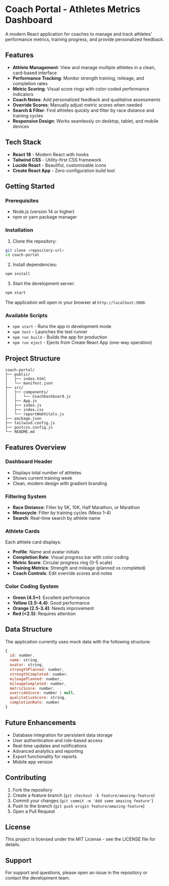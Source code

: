 # Coach Portal - Athletes Metrics Dashboard

A modern React application for coaches to manage and track athletes' performance metrics, training progress, and provide personalized feedback.

## Features

- **Athlete Management**: View and manage multiple athletes in a clean, card-based interface
- **Performance Tracking**: Monitor strength training, mileage, and completion rates
- **Metric Scoring**: Visual score rings with color-coded performance indicators
- **Coach Notes**: Add personalized feedback and qualitative assessments
- **Override Scores**: Manually adjust metric scores when needed
- **Search & Filter**: Find athletes quickly and filter by race distance and training cycles
- **Responsive Design**: Works seamlessly on desktop, tablet, and mobile devices

## Tech Stack

- **React 18** - Modern React with hooks
- **Tailwind CSS** - Utility-first CSS framework
- **Lucide React** - Beautiful, customizable icons
- **Create React App** - Zero-configuration build tool

## Getting Started

### Prerequisites

- Node.js (version 14 or higher)
- npm or yarn package manager

### Installation

1. Clone the repository:
```bash
git clone <repository-url>
cd coach-portal
```

2. Install dependencies:
```bash
npm install
```

3. Start the development server:
```bash
npm start
```

The application will open in your browser at `http://localhost:3000`.

### Available Scripts

- `npm start` - Runs the app in development mode
- `npm test` - Launches the test runner
- `npm run build` - Builds the app for production
- `npm run eject` - Ejects from Create React App (one-way operation)

## Project Structure

```
coach-portal/
├── public/
│   ├── index.html
│   └── manifest.json
├── src/
│   ├── components/
│   │   └── CoachDashboard.js
│   ├── App.js
│   ├── index.js
│   ├── index.css
│   └── reportWebVitals.js
├── package.json
├── tailwind.config.js
├── postcss.config.js
└── README.md
```

## Features Overview

### Dashboard Header
- Displays total number of athletes
- Shows current training week
- Clean, modern design with gradient branding

### Filtering System
- **Race Distance**: Filter by 5K, 10K, Half Marathon, or Marathon
- **Mesocycle**: Filter by training cycles (Meso 1-4)
- **Search**: Real-time search by athlete name

### Athlete Cards
Each athlete card displays:
- **Profile**: Name and avatar initials
- **Completion Rate**: Visual progress bar with color coding
- **Metric Score**: Circular progress ring (0-5 scale)
- **Training Metrics**: Strength and mileage (planned vs completed)
- **Coach Controls**: Edit override scores and notes

### Color Coding System
- **Green (4.5+)**: Excellent performance
- **Yellow (3.5-4.4)**: Good performance
- **Orange (2.5-3.4)**: Needs improvement
- **Red (<2.5)**: Requires attention

## Data Structure

The application currently uses mock data with the following structure:

```javascript
{
  id: number,
  name: string,
  avatar: string,
  strengthPlanned: number,
  strengthCompleted: number,
  mileagePlanned: number,
  mileageCompleted: number,
  metricScore: number,
  overrideScore: number | null,
  qualitativeScore: string,
  completionRate: number
}
```

## Future Enhancements

- Database integration for persistent data storage
- User authentication and role-based access
- Real-time updates and notifications
- Advanced analytics and reporting
- Export functionality for reports
- Mobile app version

## Contributing

1. Fork the repository
2. Create a feature branch (`git checkout -b feature/amazing-feature`)
3. Commit your changes (`git commit -m 'Add some amazing feature'`)
4. Push to the branch (`git push origin feature/amazing-feature`)
5. Open a Pull Request

## License

This project is licensed under the MIT License - see the LICENSE file for details.

## Support

For support and questions, please open an issue in the repository or contact the development team. 
